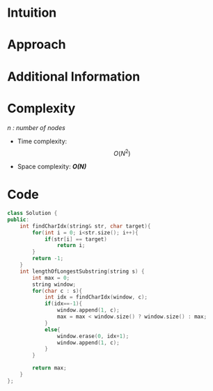 # Intuition

# Approach

# Additional Information

# Complexity
*n : number of nodes*
- Time complexity: $$O(N^2)$$
<!-- Add your time complexity here, e.g. $$O(n)$$ -->

- Space complexity: ***O(N)***
<!-- Add your space complexity here, e.g. $$O(n)$$ -->

# Code
```cpp
class Solution {
public:
    int findCharIdx(string& str, char target){
        for(int i = 0; i<str.size(); i++){
            if(str[i] == target)
                return i;
        }
        return -1;
    }
    int lengthOfLongestSubstring(string s) {
        int max = 0;
        string window;
        for(char c : s){
            int idx = findCharIdx(window, c);
            if(idx==-1){
                window.append(1, c);
                max = max < window.size() ? window.size() : max;
            }
            else{
                window.erase(0, idx+1);
                window.append(1, c);
            }
        }

        return max;
    }
};
```
